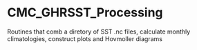 # CMC_GHRSST_Processing
 Routines that comb a diretory of SST .nc files, calculate monthly climatologies, construct plots and Hovmoller diagrams
